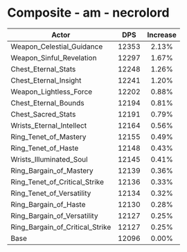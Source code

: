 # Composite - am - necrolord
| Actor | DPS | Increase |
|---|:---:|:---:|
|Weapon_Celestial_Guidance|12353|2.13%|
|Weapon_Sinful_Revelation|12297|1.67%|
|Chest_Eternal_Stats|12248|1.26%|
|Chest_Eternal_Insight|12241|1.20%|
|Weapon_Lightless_Force|12202|0.88%|
|Chest_Eternal_Bounds|12194|0.81%|
|Chest_Sacred_Stats|12191|0.79%|
|Wrists_Eternal_Intellect|12164|0.56%|
|Ring_Tenet_of_Mastery|12155|0.49%|
|Ring_Tenet_of_Haste|12148|0.43%|
|Wrists_Illuminated_Soul|12145|0.41%|
|Ring_Bargain_of_Mastery|12139|0.36%|
|Ring_Tenet_of_Critical_Strike|12136|0.33%|
|Ring_Tenet_of_Versatility|12134|0.32%|
|Ring_Bargain_of_Haste|12130|0.28%|
|Ring_Bargain_of_Versatility|12127|0.25%|
|Ring_Bargain_of_Critical_Strike|12127|0.25%|
|Base|12096|0.00%|
